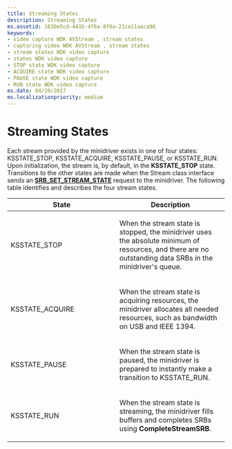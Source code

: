 ```yaml
---
title: Streaming States
description: Streaming States
ms.assetid: 1030e5cd-441b-4f6a-8f6a-21ce11aaca96
keywords:
- video capture WDK AVStream , stream states
- capturing video WDK AVStream , stream states
- stream states WDK video capture
- states WDK video capture
- STOP state WDK video capture
- ACQUIRE state WDK video capture
- PAUSE state WDK video capture
- RUN state WDK video capture
ms.date: 04/20/2017
ms.localizationpriority: medium
---
```


# Streaming States


Each stream provided by the minidriver exists in one of four states: KSSTATE\_STOP, KSSTATE\_ACQUIRE, KSSTATE\_PAUSE, or KSSTATE\_RUN. Upon initialization, the stream is, by default, in the **KSSTATE\_STOP** state. Transitions to the other states are made when the Stream class interface sends an [**SRB\_SET\_STREAM\_STATE**](./srb-set-stream-state.md) request to the minidriver. The following table identifies and describes the four stream states.

<table>
<colgroup>
<col width="50%" />
<col width="50%" />
</colgroup>
<thead>
<tr class="header">
<th>State</th>
<th>Description</th>
</tr>
</thead>
<tbody>
<tr class="odd">
<td><p>KSSTATE_STOP</p></td>
<td><p>When the stream state is stopped, the minidriver uses the absolute minimum of resources, and there are no outstanding data SRBs in the minidriver's queue.</p></td>
</tr>
<tr class="even">
<td><p>KSSTATE_ACQUIRE</p></td>
<td><p>When the stream state is acquiring resources, the minidriver allocates all needed resources, such as bandwidth on USB and IEEE 1394.</p></td>
</tr>
<tr class="odd">
<td><p>KSSTATE_PAUSE</p></td>
<td><p>When the stream state is paused, the minidriver is prepared to instantly make a transition to KSSTATE_RUN.</p></td>
</tr>
<tr class="even">
<td><p>KSSTATE_RUN</p></td>
<td><p>When the stream state is streaming, the minidriver fills buffers and completes SRBs using <strong>CompleteStreamSRB</strong>.</p></td>
</tr>
</tbody>
</table>

 

 

